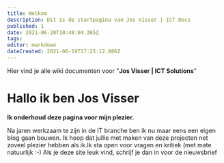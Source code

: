 ```yaml
---
title: Welkom
description: Dit is de startpagina van Jos Visser | ICT Docs
published: 1
date: 2021-06-20T10:48:04.365Z
tags: 
editor: markdown
dateCreated: 2021-06-19T17:25:12.886Z
---
```


Hier vind je alle wiki documenten voor "**Jos Visser | ICT Solutions**"

# Hallo ik ben Jos Visser

**Ik onderhoud deze pagina voor mijn plezier.**

Na jaren werkzaam te zijn in de IT branche ben ik nu maar eens een eigen blog gaan bouwen. 
Ik hoop dat jullie met maken van deze projecten  net zoveel  plezier hebben  als ik.Ik sta open voor vragen en kritiek (met mate natuurlijk :-)
Als je deze site leuk vind, schrijf je dan in voor de nieuwsbrief